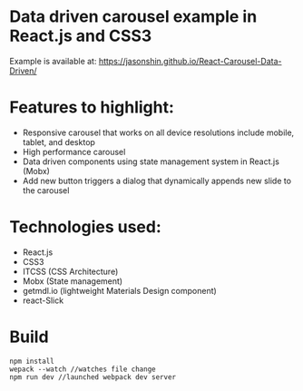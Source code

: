 # Data driven carousel example in React.js and CSS3

Example is available at: https://jasonshin.github.io/React-Carousel-Data-Driven/

# Features to highlight:
* Responsive carousel that works on all device resolutions include mobile, tablet, and desktop
* High performance carousel
* Data driven components using state management system in React.js (Mobx)
* Add new button triggers a dialog that dynamically appends new slide to the carousel

# Technologies used:

* React.js
* CSS3
* ITCSS (CSS Architecture)
* Mobx (State management)
* getmdl.io (lightweight Materials Design component)
* react-Slick

# Build

```
npm install
wepack --watch //watches file change
npm run dev //launched webpack dev server
```
